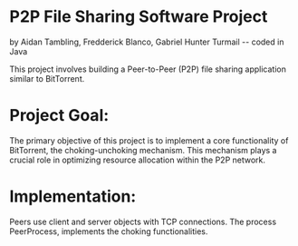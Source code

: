# P2P File Sharing Software Project 
by Aidan Tambling, Fredderick Blanco, Gabriel Hunter Turmail --
coded in Java

This project involves building a Peer-to-Peer (P2P) file sharing application similar to BitTorrent.  

# Project Goal:

The primary objective of this project is to implement a core functionality of BitTorrent, the choking-unchoking mechanism. This mechanism plays a crucial role in optimizing resource allocation within the P2P network.

# Implementation:

Peers use client and server objects with TCP connections.
The process PeerProcess, implements the choking functionalities. 
